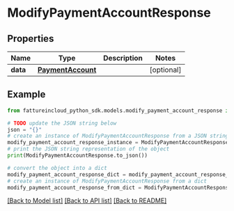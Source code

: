 # ModifyPaymentAccountResponse


## Properties

Name | Type | Description | Notes
------------ | ------------- | ------------- | -------------
**data** | [**PaymentAccount**](PaymentAccount.md) |  | [optional] 

## Example

```python
from fattureincloud_python_sdk.models.modify_payment_account_response import ModifyPaymentAccountResponse

# TODO update the JSON string below
json = "{}"
# create an instance of ModifyPaymentAccountResponse from a JSON string
modify_payment_account_response_instance = ModifyPaymentAccountResponse.from_json(json)
# print the JSON string representation of the object
print(ModifyPaymentAccountResponse.to_json())

# convert the object into a dict
modify_payment_account_response_dict = modify_payment_account_response_instance.to_dict()
# create an instance of ModifyPaymentAccountResponse from a dict
modify_payment_account_response_from_dict = ModifyPaymentAccountResponse.from_dict(modify_payment_account_response_dict)
```
[[Back to Model list]](../README.md#documentation-for-models) [[Back to API list]](../README.md#documentation-for-api-endpoints) [[Back to README]](../README.md)


